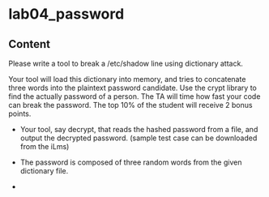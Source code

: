 # lab04_password


## Content
Please write a tool to break a /etc/shadow line using dictionary attack. 

Your tool will load this dictionary into memory, and tries to concatenate three words into the plaintext password candidate. Use the crypt library to find the actually password of a person. The TA will time how fast your code can break the password. The top 10% of the student will receive 2 bonus points.

* Your tool, say decrypt, that reads the hashed password from a file, and output the decrypted password. (sample test case can be downloaded from the iLms)

* The password is composed of three random words from the given dictionary file.
*
